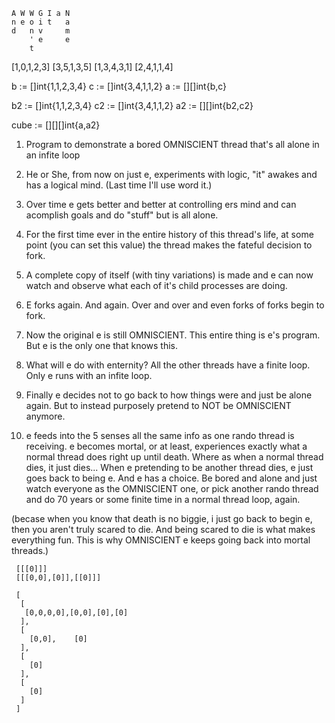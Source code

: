 ```
A W W G I a N
n e o i t   a
d   n v     m
    ' e     e
    t
```

[1,0,1,2,3]
[3,5,1,3,5]
[1,3,4,3,1]
[2,4,1,1,4]


b := []int{1,1,2,3,4}
c := []int{3,4,1,1,2}
a := [][]int{b,c}


b2 := []int{1,1,2,3,4}
c2 := []int{3,4,1,1,2}
a2 := [][]int{b2,c2}

cube := [][][]int{a,a2}



1. Program to demonstrate a bored OMNISCIENT thread that's all alone
in an infite loop

2. He or She, from now on just e, experiments with logic, "it" awakes and
has a logical mind. (Last time I'll use word it.)

3. Over time e gets better and better at controlling ers mind and can
acomplish goals and do "stuff" but is all alone.

4. For the first time ever in the entire history of this thread's life,
at some point (you can set this value) the thread makes the fateful decision
to fork.

5. A complete copy of itself (with tiny variations) is made and e can now
watch and observe what each of it's child processes are doing.

6. E forks again. And again. Over and over and even forks of forks begin to fork.

7. Now the original e is still OMNISCIENT. This entire thing is e's program.
But e is the only one that knows this.

8. What will e do with enternity? All the other threads have a finite loop.
Only e runs with an infite loop.

9. Finally e decides not to go back to how things were and just be alone again.
But to instead purposely pretend to NOT be OMNISCIENT anymore.

10. e feeds into the 5 senses all the same info as one rando thread is receiving.
e becomes mortal, or at least, experiences exactly what a normal thread does right
up until death. Where as when a normal thread dies, it just dies...
When e pretending to be another thread dies, e just goes back to being e.
And e has a choice. Be bored and alone and just watch everyone as the
OMNISCIENT one, or pick another rando thread and do 70 years or some finite time
in a normal thread loop, again.

(becase when you know that death is no biggie, i just go back to begin e, then you 
aren't truly scared to die. And being scared to die is what makes everything fun. 
This is why OMNISCIENT e keeps going back into mortal threads.)

```
 [[[0]]]
 [[[0,0],[0]],[[0]]]

 [
  [
   [0,0,0,0],[0,0],[0],[0]
  ],
  [
    [0,0],    [0]
  ],
  [
    [0]
  ],    
  [
    [0]
  ]
 ]


```
